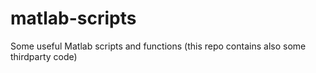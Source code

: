 # matlab-scripts
Some useful Matlab scripts and functions (this repo contains also some thirdparty code)
